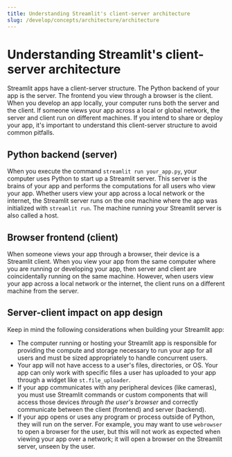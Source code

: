 ```yaml
---
title: Understanding Streamlit's client-server architecture
slug: /develop/concepts/architecture/architecture
---
```


# Understanding Streamlit's client-server architecture

Streamlit apps have a client-server structure. The Python backend of your app is the server. The frontend you view through a browser is the client. When you develop an app locally, your computer runs both the server and the client. If someone views your app across a local or global network, the server and client run on different machines. If you intend to share or deploy your app, it's important to understand this client-server structure to avoid common pitfalls.

## Python backend (server)

When you execute the command `streamlit run your_app.py`, your computer uses Python to start up a Streamlit server. This server is the brains of your app and performs the computations for all users who view your app. Whether users view your app across a local network or the internet, the Streamlit server runs on the one machine where the app was initialized with `streamlit run`. The machine running your Streamlit server is also called a host.

## Browser frontend (client)

When someone views your app through a browser, their device is a Streamlit client. When you view your app from the same computer where you are running or developing your app, then server and client are coincidentally running on the same machine. However, when users view your app across a local network or the internet, the client runs on a different machine from the server.

## Server-client impact on app design

Keep in mind the following considerations when building your Streamlit app:

- The computer running or hosting your Streamlit app is responsible for providing the compute and storage necessary to run your app for all users and must be sized appropriately to handle concurrent users.
- Your app will not have access to a user's files, directories, or OS. Your app can only work with specific files a user has uploaded to your app through a widget like `st.file_uploader`.
- If your app communicates with any peripheral devices (like cameras), you must use Streamlit commands or custom components that will access those devices _through the user's browser_ and correctly communicate between the client (frontend) and server (backend).
- If your app opens or uses any program or process outside of Python, they will run on the server. For example, you may want to use `webrowser` to open a browser for the user, but this will not work as expected when viewing your app over a network; it will open a browser on the Streamlit server, unseen by the user.
